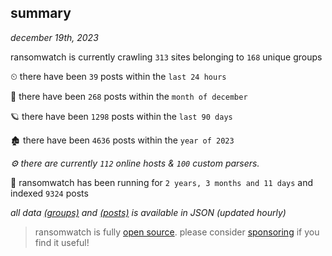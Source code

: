 
## summary
_december 19th, 2023_

ransomwatch is currently crawling `313` sites belonging to `168` unique groups

⏲ there have been `39` posts within the `last 24 hours`

🦈 there have been `268` posts within the `month of december`

🪐 there have been `1298` posts within the `last 90 days`

🏚 there have been `4636` posts within the `year of 2023`

_⚙️ there are currently `112` online hosts & `100` custom parsers._

🦕 ransomwatch has been running for `2 years, 3 months and 11 days` and indexed `9324` posts

_all data  [(groups)](http://ransomwhat.telemetry.ltd/groups) and [(posts)](http://ransomwhat.telemetry.ltd/posts) is available in JSON (updated hourly)_

> ransomwatch is fully [open source](https://github.com/joshhighet/ransomwatch#ransomwatch--). please consider [sponsoring](https://github.com/sponsors/joshhighet) if you find it useful!
